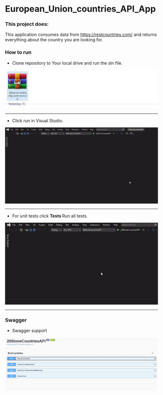 # European_Union_countries_API_App

### This project does:
This application consumes data from
https://restcountries.com/ and returns everything about the country you are looking for.

### How to run
- Clone repository to Your local drive and run the sln file.

![Alt Text](https://github.com/Raitis-Silins/28StoneCountriesApi_task/blob/main/assets/UnZip.gif)

---

- Click run in Visual Studio.

![Alt Text](https://github.com/Raitis-Silins/28StoneCountriesApi_task/blob/main/assets/start.gif)

---

- For unit tests click <b> Tests </b> Run all tests.

![Alt Text](https://github.com/Raitis-Silins/28StoneCountriesApi_task/blob/main/assets/xTests.gif)

---

### Swagger
- Swagger support

![Alt Text](https://github.com/Raitis-Silins/28StoneCountriesApi_task/blob/main/assets/swagger.gif)
